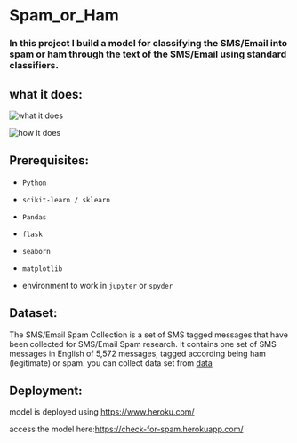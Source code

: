 # Spam_or_Ham
### In this project I build a model for classifying the SMS/Email into spam or ham through the text of the SMS/Email using standard classifiers.

## what it does:
 ![what it does](https://miro.medium.com/max/324/1*9vX9GriIxB3yRXYtoEiy8w.jpeg)

![how it does](https://image.slidesharecdn.com/sms-spam-detection-180722164354/95/sms-spamdetection-6-638.jpg?cb=1532277915)


## Prerequisites:
- ```Python```

- ```scikit-learn / sklearn```

- ```Pandas```

- ```flask```

- ```seaborn```

- ```matplotlib```
- environment to work in ```jupyter``` or ```spyder```

## Dataset:
The SMS/Email Spam Collection is a set of SMS tagged messages that have been collected for SMS/Email Spam research. It contains one set of SMS messages in English of 5,572 messages, tagged according being ham (legitimate) or spam.
you can collect data set from [data](https://www.kaggle.com/uciml/sms-spam-collection-dataset)

## Deployment:
model is deployed using https://www.heroku.com/


access the model here:https://check-for-spam.herokuapp.com/

